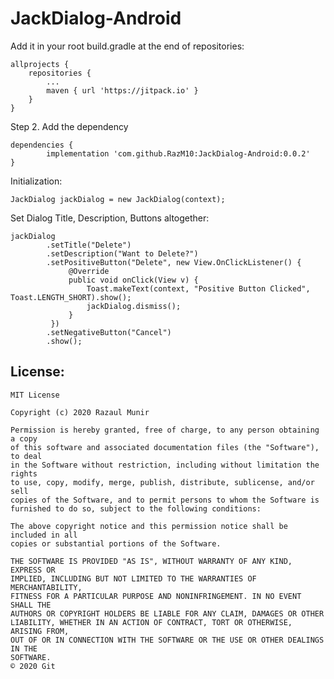 # JackDialog-Android



Add it in your root build.gradle at the end of repositories:

	allprojects {
		repositories {
			...
			maven { url 'https://jitpack.io' }
		}
	}



Step 2. Add the dependency

	dependencies {
	        implementation 'com.github.RazM10:JackDialog-Android:0.0.2'
	}


Initialization:

	JackDialog jackDialog = new JackDialog(context);

Set Dialog Title, Description, Buttons altogether:

	jackDialog
            .setTitle("Delete")
            .setDescription("Want to Delete?")
            .setPositiveButton("Delete", new View.OnClickListener() {
                 @Override
                 public void onClick(View v) {
                     Toast.makeText(context, "Positive Button Clicked", Toast.LENGTH_SHORT).show();
                     jackDialog.dismiss();
                 }
             })
            .setNegativeButton("Cancel")
            .show();



## License:

	MIT License

	Copyright (c) 2020 Razaul Munir

	Permission is hereby granted, free of charge, to any person obtaining a copy
	of this software and associated documentation files (the "Software"), to deal
	in the Software without restriction, including without limitation the rights
	to use, copy, modify, merge, publish, distribute, sublicense, and/or sell
	copies of the Software, and to permit persons to whom the Software is
	furnished to do so, subject to the following conditions:

	The above copyright notice and this permission notice shall be included in all
	copies or substantial portions of the Software.

	THE SOFTWARE IS PROVIDED "AS IS", WITHOUT WARRANTY OF ANY KIND, EXPRESS OR
	IMPLIED, INCLUDING BUT NOT LIMITED TO THE WARRANTIES OF MERCHANTABILITY,
	FITNESS FOR A PARTICULAR PURPOSE AND NONINFRINGEMENT. IN NO EVENT SHALL THE
	AUTHORS OR COPYRIGHT HOLDERS BE LIABLE FOR ANY CLAIM, DAMAGES OR OTHER
	LIABILITY, WHETHER IN AN ACTION OF CONTRACT, TORT OR OTHERWISE, ARISING FROM,
	OUT OF OR IN CONNECTION WITH THE SOFTWARE OR THE USE OR OTHER DEALINGS IN THE
	SOFTWARE.
	© 2020 Git
